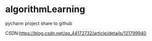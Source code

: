 # algorithmLearning
pycharm project share to github

CSDN:https://blog.csdn.net/qq_44172732/article/details/121799940